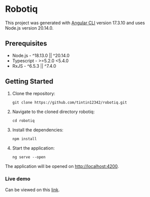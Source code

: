 # Robotiq

This project was generated with [Angular CLI](https://github.com/angular/angular-cli) version 17.3.10 and uses Node.js version 20.14.0.

## Prerequisites

- Node.js - ^18.13.0 || ^20.14.0
- Typescript - >=5.2.0 <5.4.0
- RxJS - ^6.5.3 || ^7.4.0

## Getting Started

1. Clone the repository:
    
    `git clone https://github.com/tintin12342/robotiq.git`

2. Navigate to the cloned directory robotiq:

    `cd robotiq`

3. Install the dependencies:

    `npm install`

4. Start the application:

    `ng serve --open`

The application will be opened on [http://localhost:4200](http://localhost:4200).

### Live demo

Can be viewed on this [link](https://robotiq.up.railway.app/).